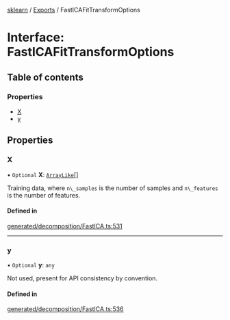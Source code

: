 [sklearn](../readme.md) / [Exports](../modules.md) / FastICAFitTransformOptions

# Interface: FastICAFitTransformOptions

## Table of contents

### Properties

- [X](FastICAFitTransformOptions.md#x)
- [y](FastICAFitTransformOptions.md#y)

## Properties

### X

• `Optional` **X**: [`ArrayLike`](../modules.md#arraylike)[]

Training data, where `n\_samples` is the number of samples and `n\_features` is the number of features.

#### Defined in

[generated/decomposition/FastICA.ts:531](https://github.com/transitive-bullshit/scikit-learn-ts/blob/367336a/packages/sklearn/src/generated/decomposition/FastICA.ts#L531)

___

### y

• `Optional` **y**: `any`

Not used, present for API consistency by convention.

#### Defined in

[generated/decomposition/FastICA.ts:536](https://github.com/transitive-bullshit/scikit-learn-ts/blob/367336a/packages/sklearn/src/generated/decomposition/FastICA.ts#L536)

